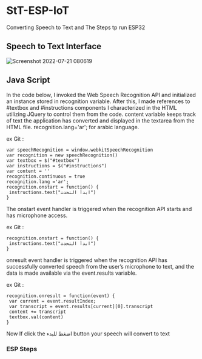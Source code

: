 # StT-ESP-IoT 
Converting Speech to Text and The Steps tp run ESP32
## Speech to Text Interface
![Screenshot 2022-07-21 080619](https://user-images.githubusercontent.com/108990560/180135538-bc549344-5d84-4b09-b878-67f2e5e54bc2.png)
## Java Script
In the code below, I invoked the Web Speech Recognition API and initialized an instance stored in  recognition variable.
After this, I made references to  #textbox and #instructions components I characterized in the HTML utilizing JQuery to control them from the code.
content variable keeps track of text the application has converted and displayed in the textarea from the HTML file.
recognition.lang='ar'; for arabic language.

ex Git :
```
var speechRecognition = window.webkitSpeechRecognition
var recognition = new speechRecognition()
var textbox = $("#textbox")
var instructions = $("#instructions")
var content = ''
recognition.continuous = true
recognition.lang ='ar';
recognition.onstart = function() {
 instructions.text("ابدأ التحدث")
}
```
The onstart event handler is triggered when the recognition API starts and has microphone access.

ex Git :
```
recognition.onstart = function() {
 instructions.text("ابدأ التحدث")
}
```
onresult event handler is triggered when the recognition API has successfully converted speech from the user’s microphone to text, and the data is made available via the event.results variable.

ex Git :
```
recognition.onresult = function(event) {
 var current = event.resultIndex;
 var transcript = event.results[current][0].transcript
 content += transcript
 textbox.val(content)
}
```
Now If click the اضغط للبدء button your speech will convert to text

### ESP Steps
